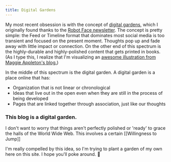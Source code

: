 ```yaml
---
title: Digital Gardens
---
```


My most recent obsession is with the concept of [digital gardens](https://hapgood.us/2015/10/17/the-garden-and-the-stream-a-technopastoral/), which I originally found thanks to the [Robot Face newsletter](https://robotface.substack.com/). The concept is pretty simple: the Feed or Timeline format that dominates most social media is too transient and focused on the present moment. Thoughts pop up and fade away with little impact or connection. On the other end of this spectrum is the highly-durable and highly-polished content that gets printed in books. (As I type this, I realize that I'm visualizing an [awesome illustration from Maggie Appleton's blog.](https://maggieappleton.com/garden-history))

In the middle of this spectrum is the digital garden. A digital garden is a place online that has:

- Organization that is not linear or chronological
- Ideas that live out in the open even when they are still in the process of being developed
- Pages that are linked together through association, just like our thoughts

### This blog is a digital garden.

I don't want to worry that things aren't perfectly polished or 'ready' to grace the halls of the World Wide Web. This involves a certain [[Willingness to Jump]]

I'm really compelled by this idea, so I'm trying to plant a garden of my own here on this site. I hope you'll poke around. 🌱